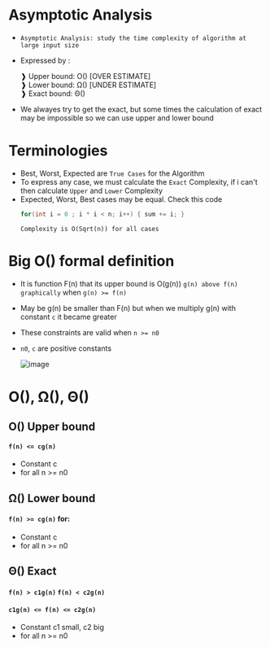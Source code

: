 # Asymptotic Analysis
- `Asymptotic Analysis: study the time complexity of algorithm at large input size`
-  Expressed by :<br>

    ❱ Upper bound: O() [OVER ESTIMATE] <br> 
    ❱ Lower bound: Ω() [UNDER ESTIMATE] <br>
    ❱ Exact bound: Θ() <br>
    
- We alwayes try to get the exact, but some times the calculation of exact may be impossible so we can use upper and lower bound
  
# Terminologies 
- Best, Worst, Expected are `True Cases` for the Algorithm
- To express any case, we must calculate the `Exact` Complexity, if i can't then calculate `Upper` and `Lower` Complexity
- Expected, Worst, Best cases may be equal. Check this code 
  ```cs
  for(int i = 0 ; i * i < n; i++) { sum += i; }
  ```
  `Complexity is O(Sqrt(n)) for all cases`

# Big O() formal definition
- It is function F(n) that its upper bound is O(g(n)) `g(n) above f(n) graphically` when `g(n) >= f(n)`
- May be g(n) be smaller than F(n) but when we multiply g(n) with constant `c` it became greater
- These constraints are valid when `n >= n0`
- `n0`, `c` are positive constants

    ![image](https://user-images.githubusercontent.com/99830416/221245227-d9315216-f9be-485f-97c6-7f743c5788be.png)

# O(), Ω(), Θ()

## O() Upper bound 
#### `f(n) <= cg(n)` 
- Constant c 
- for all n >= n0

## Ω() Lower bound
#### `f(n) >= cg(n)` for: <br>
- Constant c
- for all n >= n0 

## Θ() Exact
#### `f(n) > c1g(n)` `f(n) < c2g(n)`
#### `c1g(n) <= f(n) <= c2g(n)`
- Constant c1 small, c2 big
- for all n >= n0 

